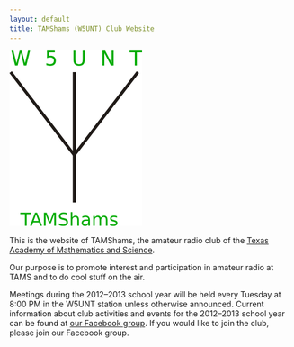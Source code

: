 ```yaml
---
layout: default
title: TAMShams (W5UNT) Club Website
---
```

![The TAMShams logo. It consists of the text "W5UNT" over the schematic symbol for an antenna, which is over the text "TAMShams"](img/TAMShams-logo.png)

This is the website of TAMShams, the amateur radio club of the
[Texas Academy of Mathematics and Science](http://tams.unt.edu/).

Our purpose is to promote interest and participation in amateur radio at TAMS and to do cool stuff on the air.

Meetings during the 2012–2013 school year will be held every Tuesday at 8:00 PM in the W5UNT station unless otherwise announced.
Current information about club activities and events for the 2012–2013 school year can be found at 
[our Facebook group](https://www.facebook.com/groups/tamshams2012/).
If you would like to join the club, please join our Facebook group.


